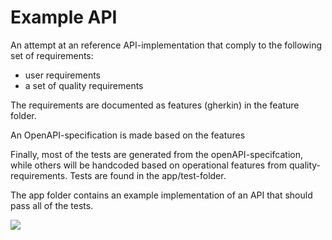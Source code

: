 # Example API
An attempt at an reference API-implementation that comply to the following set of requirements:
- user requirements
- a set of quality requirements

The requirements are documented as features (gherkin) in the feature folder.

An OpenAPI-specification is made based on the features

Finally, most of the tests are generated from the openAPI-specifcation, while others will be handcoded based on operational features from quality-requirements. Tests are found in the app/test-folder.

The app folder contains an example implementation of an API that should pass all of the tests.

<img src='https://g.gravizo.com/svg?
  digraph G {
  Usecase -> Feature;
  Quality -> Feature;
  Feature -> OpenAPI;
  Feature -> Test;
  OpenAPI -> Test;
  Test -> API [label=" BDD-style"];
  }
'/>
